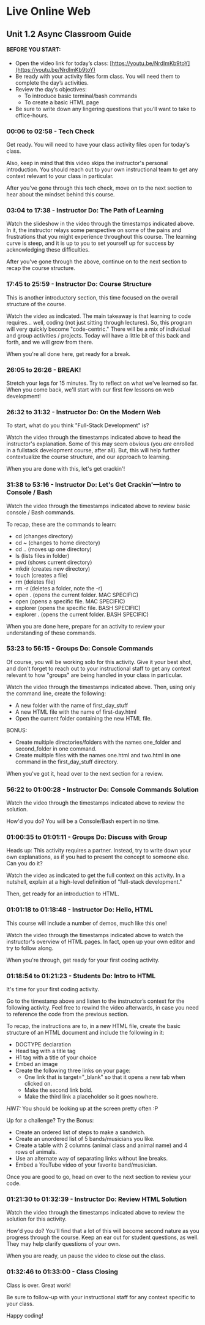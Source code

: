 # Live Online Web
## Unit 1.2 Async Classroom Guide

#### BEFORE YOU START:

  - Open the video link for today’s class: [https://youtu.be/NrdImKb9toY](https://youtu.be/NrdImKb9toY)
  - Be ready with your activity files form class. You will need them to complete the day’s activities.
  - Review the day’s objectives:
    - To introduce basic terminal/bash commands
    - To create a basic HTML page
  - Be sure to write down any lingering questions that you’ll want to take to office-hours.

### 00:06 to 02:58 - Tech Check

Get ready. You will need to have your class activity files open for today's class.

Also, keep in mind that this video skips the instructor's personal introduction. You should reach out to your own instructional team to get any context relevant to your class in particular.

After you've gone through this tech check, move on to the next section to hear about the mindset behind this course.

### 03:04 to 17:38 - Instructor Do: The Path of Learning

Watch the slideshow in the video through the timestamps indicated above. In it, the instructor relays some perspective on some of the pains and frustrations that you might experience throughout this course. The learning curve is steep, and it is up to you to set yourself up for success by acknowledging these difficulties.

After you've gone through the above, continue on to the next section to recap the course structure.

### 17:45 to 25:59 - Instructor Do: Course Structure

This is another introductory section, this time focused on the overall structure of the course.

Watch the video as indicated. The main takeaway is that learning to code requires... well, coding (not just sitting through lectures). So, this program will very quickly become "code-centric." There will be a mix of individual and group activities / projects. Today will have a little bit of this back and forth, and we will grow from there.

When you're all done here, get ready for a break.

### 26:05 to 26:26 - BREAK!

Stretch your legs for 15 minutes. Try to reflect on what we've learned so far. When you come back, we'll start with our first few lessons on web development!

### 26:32 to 31:32 - Instructor Do: On the Modern Web

To start, what do you think "Full-Stack Development" is? 

Watch the video through the timestamps indicated above to head the instructor's explanation. Some of this may seem obvious (you _are_ enrolled in a fullstack development course, after all). But, this will help further contextualize the course structure, and our approach to learning.

When you are done with this, let's get crackin'!

### 31:38 to 53:16 - Instructor Do: Let's Get Crackin'—Intro to Console / Bash

Watch the video through the timestamps indicated above to review basic console / Bash commands.

To recap, these are the commands to learn:

  - cd (changes directory)
  - cd ~ (changes to home directory)
  - cd .. (moves up one directory)
  - ls (lists files in folder)
  - pwd (shows current directory)
  - mkdir <FOLDERNAME> (creates new directory)
  - touch <FILENAME> (creates a file)
  - rm <FILENAME> (deletes file)
  - rm -r <FOLDERNAME> (deletes a folder, note the -r)
  - open . (opens the current folder. MAC SPECIFIC)
  - open <FILENAME> (opens a specific file. MAC SPECIFIC)
  - explorer <FILENAME> (opens the specific file. BASH SPECIFIC)
  - explorer . (opens the current folder. BASH SPECIFIC)

When you are done here, prepare for an activity to review your understanding of these commands.

### 53:23 to 56:15 - Groups Do: Console Commands

Of course, you will be working solo for this activity. Give it your best shot, and don't forget to reach out to your instructional staff to get any context relevant to how "groups" are being handled in your class in particular.

Watch the video through the timestamps indicated above. Then, using only the command line, create the following:

  - A new folder with the name of first_day_stuff
  - A new HTML file with the name of first-day.html
  - Open the current folder containing the new HTML file.

BONUS:

  - Create multiple directories/folders with the names one_folder and second_folder in one command.
  - Create multiple files with the names one.html and two.html in one command in the first_day_stuff directory.

When you've got it, head over to the next section for a review.

### 56:22 to 01:00:28 - Instructor Do: Console Commands Solution

Watch the video through the timestamps indicated above to review the solution.

How'd you do? You will be a Console/Bash expert in no time.

### 01:00:35 to 01:01:11 - Groups Do: Discuss with Group

Heads up: This activity requires a partner. Instead, try to write down your own explanations, as if you had to present the concept to someone else. Can you do it?

Watch the video as indicated to get the full context on this activity. In a nutshell, explain at a high-level definition of "full-stack development."

Then, get ready for an introduction to HTML.

### 01:01:18 to 01:18:48 - Instructor Do: Hello, HTML

This course will include a number of demos, much like this one!

Watch the video through the timestamps indicated above to watch the instructor's overview of HTML pages. In fact, open up your own editor and try to follow along.

When you're through, get ready for your first coding activity.

### 01:18:54 to 01:21:23 - Students Do: Intro to HTML

It's time for your first coding activity.

Go to the timestamp above and listen to the instructor’s context for the following activity. Feel free to rewind the video afterwards, in case you need to reference the code from the previous section.

To recap, the instructions are to, in a new HTML file, create the basic structure of an HTML document and include the following in it:

  - DOCTYPE declaration
  - Head tag with a title tag
  - H1 tag with a title of your choice
  - Embed an image
  - Create the following three links on your page:
    - One link that is target="_blank" so that it opens a new tab when clicked on.
    - Make the second link bold.
    - Make the third link a placeholder so it goes nowhere.

_HINT:_ You should be looking up at the screen pretty often :P

Up for a challenge? Try the Bonus:

  - Create an ordered list of steps to make a sandwich.
  - Create an unordered list of 5 bands/musicians you like.
  - Create a table with 2 columns (animal class and animal name) and 4 rows of animals.
  - Use an alternate way of separating links without line breaks.
  - Embed a YouTube video of your favorite band/musician.

Once you are good to go, head on over to the next section to review your code.

### 01:21:30 to 01:32:39 - Instructor Do: Review HTML Solution

Watch the video through the timestamps indicated above to review the solution for this activity. 

How'd you do? You'll find that a lot of this will become second nature as you progress through the course. Keep an ear out for student questions, as well. They may help clarify questions of your own.

When you are ready, un pause the video to close out the class.

### 01:32:46 to 01:33:00 - Class Closing

Class is over. Great work!

Be sure to follow-up with your instructional staff for any context specific to your class.

Happy coding!